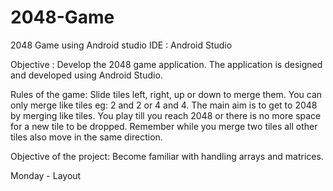 # 2048-Game
2048 Game using Android studio
IDE : Android Studio

Objective : Develop the 2048 game application. The application is designed and developed using Android Studio. 

Rules of the game:
  Slide tiles left, right, up or down to merge them.
  You can only merge like tiles eg: 2 and 2 or 4 and 4.
  The main aim is to get to 2048 by merging like tiles.
  You play till you reach 2048 or there is no more space for a new tile to be dropped.
  Remember while you merge two tiles all other tiles also move in the same direction.

Objective of the project: Become familiar with handling arrays and matrices. 
  
Monday - Layout 
